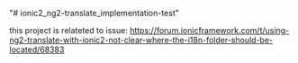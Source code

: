 "# ionic2_ng2-translate_implementation-test" 

this project is relateted to issue: https://forum.ionicframework.com/t/using-ng2-translate-with-ionic2-not-clear-where-the-i18n-folder-should-be-located/68383
